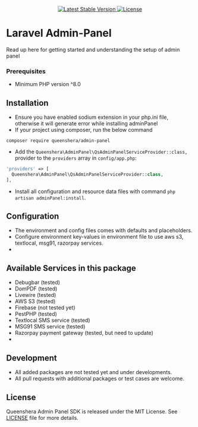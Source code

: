 <p align="center">
    <a href="https://packagist.org/packages/queenshera/admin-panel">
        <img src="https://img.shields.io/packagist/v/queenshera/admin-panel" alt="Latest Stable Version">
    </a>
    <a href="https://packagist.org/packages/queenshera/admin-panel">
        <img src="https://img.shields.io/packagist/l/queenshera/admin-panel" alt="License">
    </a>
</p>

# Laravel Admin-Panel
Read up here for getting started and understanding the setup of admin panel

### Prerequisites
- Minimum PHP version ^8.0


## Installation
- Ensure you have enabled sodium extension in your php.ini file, otherwise it will generate error while installing adminPanel
- If your project using composer, run the below command

```
composer require queenshera/admin-panel
```

- Add the `Queenshera\AdminPanel\QsAdminPanelServiceProvider::class,` provider to the `providers` array in `config/app.php`:

```php
'providers' => [
  Queenshera\AdminPanel\QsAdminPanelServiceProvider::class,
],
```

- Install all configuration and resource data files with command `php artisan adminPanel:install`. 

## Configuration

- The environment and config files comes with defaults and placeholders.
- Configure environment key-values in environment file to use aws s3, textlocal, msg91, razorpay services.
- 

## Available Services in this package
- Debugbar (tested)
- DomPDF (tested)
- Livewire (tested)
- AWS S3 (tested)
- Firebase (not tested yet)
- PestPHP (tested)
- Textlocal SMS service (tested)
- MSG91 SMS service (tested)
- Razorpay payment gateway (tested, but need to update)
- 

## Development

- All added packages are not tested yet and under developments.
- All pull requests with additional packages or test cases are welcome.

## License

Queenshera Admin Panel SDK is released under the MIT License. See [LICENSE](https://github.com/queenshera/laravel-admin-panel/blob/dev/LICENCE) file for more details.

